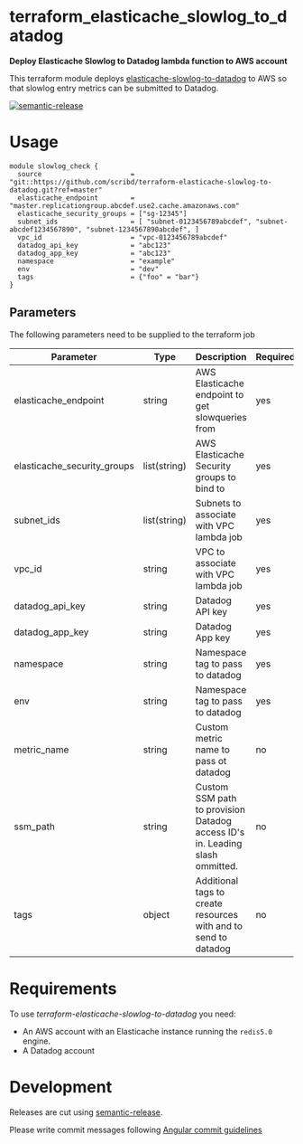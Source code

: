 # terraform_elasticache_slowlog_to_datadog

**Deploy Elasticache Slowlog to Datadog lambda function to AWS account**

This terraform module deploys [elasticache-slowlog-to-datadog](https://github.com/scribd/elasticache-slowlog-to-datadog)
to AWS so that slowlog entry metrics can be submitted to Datadog. 

[![semantic-release](https://img.shields.io/badge/%20%20%F0%9F%93%A6%F0%9F%9A%80-semantic--release-e10079.svg)](https://github.com/semantic-release/semantic-release)

# Usage

```
module slowlog_check {
  source                      = "git::https://github.com/scribd/terraform-elasticache-slowlog-to-datadog.git?ref=master"
  elasticache_endpoint        = "master.replicationgroup.abcdef.use2.cache.amazonaws.com"
  elasticache_security_groups = ["sg-12345"]
  subnet_ids                  = [ "subnet-0123456789abcdef", "subnet-abcdef1234567890", "subnet-1234567890abcdef", ]
  vpc_id                      = "vpc-0123456789abcdef"
  datadog_api_key             = "abc123"
  datadog_app_key             = "abc123"
  namespace                   = "example"
  env                         = "dev"
  tags                        = {"foo" = "bar"}
}
```

## Parameters

The following parameters need to be supplied to the terraform job

Parameter                   | Type         | Description                                                                  | Required | Default
----------------------------|--------------|------------------------------------------------------------------------------|----------|---------
elasticache_endpoint        | string       | AWS Elasticache endpoint to get slowqueries from                             | yes      | -
elasticache_security_groups | list(string) | AWS Elasticache Security groups to bind to                                   | yes      | []
subnet_ids                  | list(string) | Subnets to associate with VPC lambda job                                     | yes      | -
vpc_id                      | string       | VPC to associate with VPC lambda job                                         | yes      | -
datadog_api_key             | string       | Datadog API key                                                              | yes      | -
datadog_app_key             | string       | Datadog App key                                                              | yes      | -
namespace                   | string       | Namespace tag to pass to datadog                                             | yes      | -
env                         | string       | Namespace tag to pass to datadog                                             | yes      | -
metric_name                 | string       | Custom metric name to pass ot datadog                                        | no       | "elasticache.slowlog"
ssm_path                    | string       | Custom SSM path to provision Datadog access ID's in. Leading slash ommitted. | no       | "slowlog_check"
tags                        | object       | Additional tags to create resources with and to send to datadog              | no       | {}

# Requirements

To use *terraform-elasticache-slowlog-to-datadog* you need:

- An AWS account with an Elasticache instance running the `redis5.0` engine.
- A Datadog account

# Development

Releases are cut using [semantic-release](https://github.com/semantic-release/semantic-release).

Please write commit messages following [Angular commit guidelines](https://github.com/angular/angular.js/blob/master/DEVELOPERS.md#-git-commit-guidelines)
